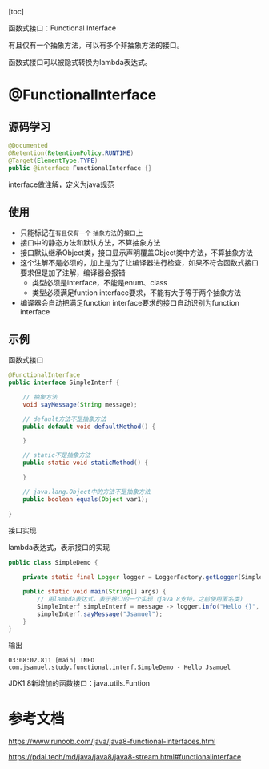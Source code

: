 [toc]

函数式接口：Functional Interface

有且仅有一个抽象方法，可以有多个非抽象方法的接口。



函数式接口可以被隐式转换为lambda表达式。



# @FunctionalInterface



## 源码学习

```java
@Documented
@Retention(RetentionPolicy.RUNTIME)
@Target(ElementType.TYPE)
public @interface FunctionalInterface {}
```

interface做注解，定义为java规范



## 使用

- 只能标记在`有且仅有一个` `抽象方法`的`接口`上
- 接口中的静态方法和默认方法，不算抽象方法
- 接口默认继承Object类，接口显示声明覆盖Object类中方法，不算抽象方法
- 这个注解不是必须的，加上是为了让编译器进行检查，如果不符合函数式接口要求但是加了注解，编译器会报错
  - 类型必须是interface，不能是enum、class
  - 类型必须满足funtion interface要求，不能有大于等于两个抽象方法
- 编译器会自动把满足function interface要求的接口自动识别为function interface



## 示例



函数式接口

```java
@FunctionalInterface
public interface SimpleInterf {

    // 抽象方法
    void sayMessage(String message);

    // default方法不是抽象方法
    public default void defaultMethod() {

    }

    // static不是抽象方法
    public static void staticMethod() {

    }

    // java.lang.Object中的方法不是抽象方法
    public boolean equals(Object var1);
    
}
```





接口实现

lambda表达式，表示接口的实现

```java
public class SimpleDemo {

    private static final Logger logger = LoggerFactory.getLogger(SimpleDemo.class);

    public static void main(String[] args) {
        // 用lambda表达式，表示接口的一个实现（java 8支持，之前使用匿名类)
        SimpleInterf simpleInterf = message -> logger.info("Hello {}", message);
        simpleInterf.sayMessage("Jsamuel");
    }
}
```



输出

```
03:08:02.811 [main] INFO com.jsamuel.study.functional.interf.SimpleDemo - Hello Jsamuel
```





JDK1.8新增加的函数接口：java.utils.Funtion





# 参考文档

https://www.runoob.com/java/java8-functional-interfaces.html

https://pdai.tech/md/java/java8/java8-stream.html#functionalinterface